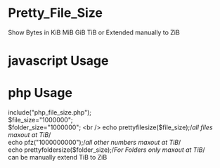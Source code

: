 # Pretty_File_Size
Show Bytes in KiB MiB GiB TiB or Extended manually to ZiB

# javascript Usage
<script src="js_pretty_size.js">
js_size("1024");
</script>

# php Usage
include("php_file_size.php"); <br />
$file_size="1000000"; <br />
$folder_size="1000000"; <br />
echo prettyfilesize($file_size);/*all files  maxout at TiB*/ <br />
echo pfz("1000000000");/*all other numbers  maxout at TiB*/ <br />
echo prettyfoldersize($folder_size);/*For Folders only  maxout at TiB*/ <br />
can be manually extend TiB to ZiB <br />
